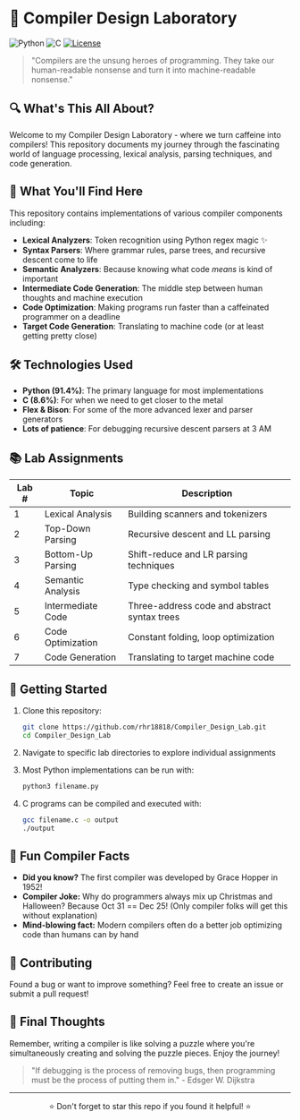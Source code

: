 # 🚀 Compiler Design Laboratory

![Python](https://img.shields.io/badge/Python-91.4%25-blue?style=for-the-badge&logo=python)
![C](https://img.shields.io/badge/C-8.6%25-grey?style=for-the-badge&logo=c)
[![License](https://img.shields.io/badge/License-MIT-green.svg?style=for-the-badge)](LICENSE)

> "Compilers are the unsung heroes of programming. They take our human-readable nonsense and turn it into machine-readable nonsense." 

## 🔍 What's This All About?

Welcome to my Compiler Design Laboratory - where we turn caffeine into compilers! This repository documents my journey through the fascinating world of language processing, lexical analysis, parsing techniques, and code generation.

## 🧩 What You'll Find Here

This repository contains implementations of various compiler components including:

- **Lexical Analyzers**: Token recognition using Python regex magic ✨
- **Syntax Parsers**: Where grammar rules, parse trees, and recursive descent come to life
- **Semantic Analyzers**: Because knowing what code *means* is kind of important
- **Intermediate Code Generation**: The middle step between human thoughts and machine execution
- **Code Optimization**: Making programs run faster than a caffeinated programmer on a deadline
- **Target Code Generation**: Translating to machine code (or at least getting pretty close)

## 🛠️ Technologies Used

- **Python (91.4%)**: The primary language for most implementations
- **C (8.6%)**: For when we need to get closer to the metal
- **Flex & Bison**: For some of the more advanced lexer and parser generators
- **Lots of patience**: For debugging recursive descent parsers at 3 AM

## 📚 Lab Assignments

| Lab # | Topic | Description |
|-------|-------|-------------|
| 1 | Lexical Analysis | Building scanners and tokenizers |
| 2 | Top-Down Parsing | Recursive descent and LL parsing |
| 3 | Bottom-Up Parsing | Shift-reduce and LR parsing techniques |
| 4 | Semantic Analysis | Type checking and symbol tables |
| 5 | Intermediate Code | Three-address code and abstract syntax trees |
| 6 | Code Optimization | Constant folding, loop optimization |
| 7 | Code Generation | Translating to target machine code |

## 🚦 Getting Started

1. Clone this repository:
   ```bash
   git clone https://github.com/rhr18818/Compiler_Design_Lab.git
   cd Compiler_Design_Lab
   ```

2. Navigate to specific lab directories to explore individual assignments

3. Most Python implementations can be run with:
   ```bash
   python3 filename.py
   ```

4. C programs can be compiled and executed with:
   ```bash
   gcc filename.c -o output
   ./output
   ```

## 🧠 Fun Compiler Facts

- **Did you know?** The first compiler was developed by Grace Hopper in 1952!
- **Compiler Joke:** Why do programmers always mix up Christmas and Halloween? Because Oct 31 == Dec 25! (Only compiler folks will get this without explanation)
- **Mind-blowing fact:** Modern compilers often do a better job optimizing code than humans can by hand

## 🤝 Contributing

Found a bug or want to improve something? Feel free to create an issue or submit a pull request!


## 🌟 Final Thoughts

Remember, writing a compiler is like solving a puzzle where you're simultaneously creating and solving the puzzle pieces. Enjoy the journey!

> "If debugging is the process of removing bugs, then programming must be the process of putting them in." - Edsger W. Dijkstra

---

<p align="center">⭐ Don't forget to star this repo if you found it helpful! ⭐</p>
